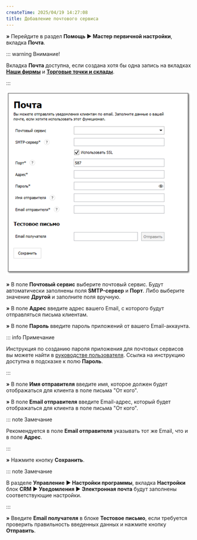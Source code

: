 ```yaml
---
createTime: 2025/04/19 14:27:08
title: Добавление почтового сервиса
---
```

**»** Перейдите в раздел **Помощь ► Мастер первичной настройки**, вкладка **Почта**.

::: warning Внимание!

Вкладка **Почта** доступна, если создана хотя бы одна запись на вкладках [**Наши фирмы**](./dobavlenie_kartochki_vashej_firmy.md) и [**Торговые точки и склады**](./dobavlenie_torgovoj_tochki_i_sklada.md). 

:::

![](../../assets/guide/Aspose.Words.6f13226c-9016-4dda-be57-653ed66d987a.113.png)

**»** В поле **Почтовый сервис** выберите почтовый сервис. Будут автоматически заполнены поля **SMTP-сервер** и **Порт**. Либо выберите значение **Другой** и заполните поля вручную.

**»** В поле **Адрес** введите адрес вашего Email, с которого будут отправляться письма клиентам.

**»** В поле **Пароль** введите пароль приложений от вашего Email-аккаунта. 

::: info Примечание

Инструкция по созданию пароля приложения для почтовых сервисов вы можете найти в [руководстве пользователя](https://product-doc.tradesoft.ru/email/index.htm). Ссылка на инструкцию доступна в подсказке к полю **Пароль**.

:::

**»** В поле **Имя отправителя** введите имя, которое должен будет отображаться для клиента в поле письма "От кого".

**»** В поле **Email отправителя** введите Email-адрес, который будет отображаться для клиента в поле письма "От кого".

::: note Замечание

Рекомендуется в поле **Email отправителя** указывать тот же Email, что и в поле **Адрес**.

:::

**»** Нажмите кнопку **Сохранить**.

::: note Замечание

В разделе **Управление** **► Настройки программы**, вкладка **Настройки** блок **CRM ► Уведомления ► Электронная почта** будут заполнены соответствующие настройки.

:::

**»** Введите **Email получателя** в блоке **Тестовое письмо**, если требуется проверить правильность введенных данных и нажмите кнопку **Отправить**.